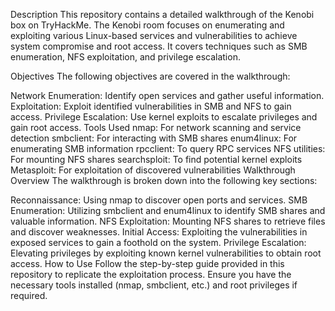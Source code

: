 Description
This repository contains a detailed walkthrough of the Kenobi box on TryHackMe. The Kenobi room focuses on enumerating and exploiting various Linux-based services and vulnerabilities to achieve system compromise and root access. It covers techniques such as SMB enumeration, NFS exploitation, and privilege escalation.

Objectives
The following objectives are covered in the walkthrough:

Network Enumeration: Identify open services and gather useful information.
Exploitation: Exploit identified vulnerabilities in SMB and NFS to gain access.
Privilege Escalation: Use kernel exploits to escalate privileges and gain root access.
Tools Used
nmap: For network scanning and service detection
smbclient: For interacting with SMB shares
enum4linux: For enumerating SMB information
rpcclient: To query RPC services
NFS utilities: For mounting NFS shares
searchsploit: To find potential kernel exploits
Metasploit: For exploitation of discovered vulnerabilities
Walkthrough Overview
The walkthrough is broken down into the following key sections:

Reconnaissance: Using nmap to discover open ports and services.
SMB Enumeration: Utilizing smbclient and enum4linux to identify SMB shares and valuable information.
NFS Exploitation: Mounting NFS shares to retrieve files and discover weaknesses.
Initial Access: Exploiting the vulnerabilities in exposed services to gain a foothold on the system.
Privilege Escalation: Elevating privileges by exploiting known kernel vulnerabilities to obtain root access.
How to Use
Follow the step-by-step guide provided in this repository to replicate the exploitation process.
Ensure you have the necessary tools installed (nmap, smbclient, etc.) and root privileges if required.
